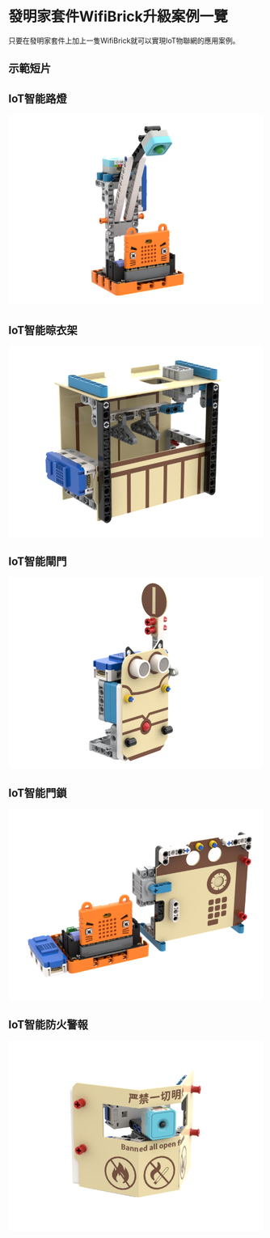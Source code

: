 # 發明家套件WifiBrick升級案例一覽

只要在發明家套件上加上一隻WifiBrick就可以實現IoT物聯網的應用案例。

## 示範短片

## IoT智能路燈

![](./images/iot_streetlamp.png)

## IoT智能晾衣架

![](./images/hanger.png)

## IoT智能閘門

![](./images/gate.png)

## IoT智能門鎖

![](./images/lock.png)

## IoT智能防火警報

![](./images/firealarm.png)